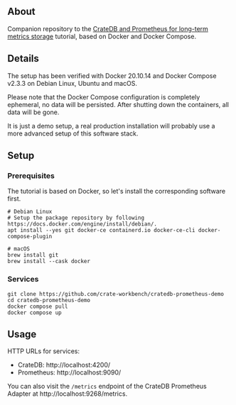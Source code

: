 ## About

Companion repository to the [CrateDB and Prometheus for long-term metrics storage]
tutorial, based on Docker and Docker Compose.


## Details

The setup has been verified with Docker 20.10.14 and Docker Compose v2.3.3
on Debian Linux, Ubuntu and macOS.

Please note that the Docker Compose configuration is completely ephemeral, no
data will be persisted. After shutting down the containers, all data will be
gone.

It is just a demo setup, a real production installation will probably use a
more advanced setup of this software stack.


## Setup

### Prerequisites

The tutorial is based on Docker, so let's install the corresponding software
first.

```shell
# Debian Linux
# Setup the package repository by following https://docs.docker.com/engine/install/debian/.
apt install --yes git docker-ce containerd.io docker-ce-cli docker-compose-plugin

# macOS
brew install git
brew install --cask docker
```

### Services
```shell
git clone https://github.com/crate-workbench/cratedb-prometheus-demo
cd cratedb-prometheus-demo
docker compose pull
docker compose up
```


## Usage

HTTP URLs for services:

- CrateDB: http://localhost:4200/
- Prometheus: http://localhost:9090/

You can also visit the `/metrics` endpoint of the CrateDB Prometheus Adapter at
http://localhost:9268/metrics.


[CrateDB and Prometheus for long-term metrics storage]: https://community.crate.io/t/cratedb-and-prometheus-for-long-term-metrics-storage/1012
